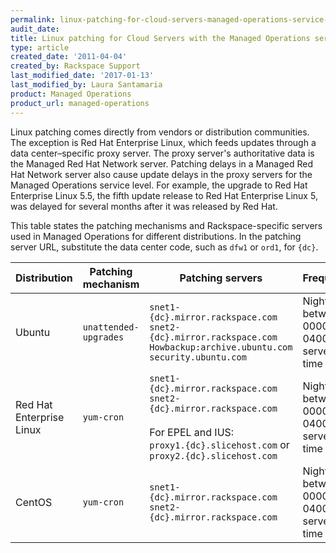 ```yaml
---
permalink: linux-patching-for-cloud-servers-managed-operations-service-level/
audit_date:
title: Linux patching for Cloud Servers with the Managed Operations service level
type: article
created_date: '2011-04-04'
created_by: Rackspace Support
last_modified_date: '2017-01-13'
last_modified_by: Laura Santamaria
product: Managed Operations
product_url: managed-operations
---
```


Linux patching comes directly from vendors or distribution communities. The
exception is Red Hat Enterprise Linux, which feeds updates through a data
center&ndash;specific proxy server. The proxy server's authoritative data is the
Managed Red Hat Network server. Patching delays in a Managed Red Hat Network
server also cause update delays in the proxy servers for the Managed Operations
service level. For example, the upgrade to Red Hat Enterprise Linux 5.5, the
fifth update release to Red Hat Enterprise Linux 5, was delayed for several
months after it was released by Red Hat.

This table states the patching mechanisms and Rackspace-specific servers used in
Managed Operations for different distributions. In the patching server URL,
substitute the data center code, such as `dfw1` or `ord1`, for `{dc}`.

Distribution | Patching mechanism  | Patching servers | Frequency | Configuration
--- | --- | --- | --- | ---
Ubuntu | `unattended-upgrades` | `snet1-{dc}.mirror.rackspace.com`<br/>`snet2-{dc}.mirror.rackspace.com`<br/>`Howbackup:archive.ubuntu.com` <br/>`security.ubuntu.com` | Nightly between 0000 and 0400 server time | `/etc/apt/apt.conf.d/02periodic`<br/>`/etc/apt/apt.conf.d/50unattended-upgrades`
Red Hat Enterprise Linux | `yum-cron` | `snet1-{dc}.mirror.rackspace.com`<br/>`snet2-{dc}.mirror.rackspace.com`<br/><br/>For EPEL and IUS:<br/>`proxy1.{dc}.slicehost.com` or `proxy2.{dc}.slicehost.com` | Nightly between 0000 and 0400 server time | `/etc/yum-cron`<br/>`/etc/sysconfig/rhn/up2date`
CentOS | `yum-cron` | `snet1-{dc}.mirror.rackspace.com`<br/>`snet2-{dc}.mirror.rackspace.com` | Nightly between 0000 and 0400 server time | `/etc/yum-cron`

